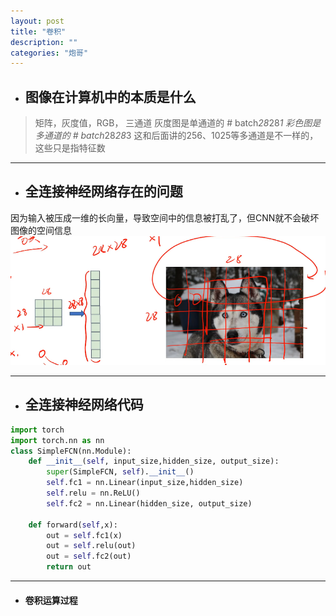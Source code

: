 ```yaml
---
layout: post
title: "卷积"
description: ""
categories: "炮哥"
---
```


- ## 图像在计算机中的本质是什么
>矩阵，灰度值，RGB，  三通道
>灰度图是单通道的    # batch*28*28*1
>彩色图是多通道的    # batch*28*28*3
>这和后面讲的256、1025等多通道是不一样的，这些只是指特征数
------------------------------------------------------------
- ## 全连接神经网络存在的问题
因为输入被压成一维的长向量，导致空间中的信息被打乱了，但CNN就不会破坏图像的空间信息  ![alt text](/images/posts/炮哥/image-1.png)

---------------------------------------------------------------

- ## 全连接神经网络代码

```py
import torch
import torch.nn as nn
class SimpleFCN(nn.Module):
    def __init__(self, input_size,hidden_size, output_size):
        super(SimpleFCN, self).__init__()
        self.fc1 = nn.Linear(input_size,hidden_size)
        self.relu = nn.ReLU()
        self.fc2 = nn.Linear(hidden_size, output_size)

    def forward(self,x):
        out = self.fc1(x)
        out = self.relu(out)
        out = self.fc2(out)
        return out
```


----------------------------------------------------------------
- #### 卷积运算过程
  
